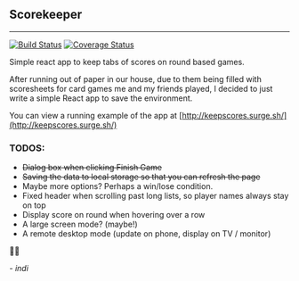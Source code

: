 ## Scorekeeper
---
[![Build Status](https://travis-ci.org/indranil/scorekeeper.svg?branch=master)](https://travis-ci.org/indranil/scorekeeper) [![Coverage Status](https://coveralls.io/repos/github/indranil/scorekeeper/badge.svg?branch=master)](https://coveralls.io/github/indranil/scorekeeper?branch=master)

Simple react app to keep tabs of scores on round based games.

After running out of paper in our house, due to them being filled with scoresheets for card games me and my friends played, I decided to just write a simple React app to save the environment.

You can view a running example of the app at [http://keepscores.surge.sh/](http://keepscores.surge.sh/)

### TODOS:

* ~~Dialog box when clicking Finish Game~~
* ~~Saving the data to local storage so that you can refresh the page~~
* Maybe more options? Perhaps a win/lose condition.
* Fixed header when scrolling past long lists, so player names always stay on top
* Display score on round when hovering over a row
* A large screen mode? (maybe!)
* A remote desktop mode (update on phone, display on TV / monitor)

✌🏽

_- indi_
